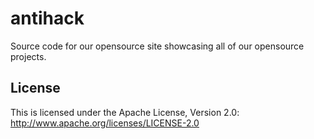 # antihack

Source code for our opensource site showcasing all of our opensource projects.

## License

This is licensed under the Apache License, Version 2.0: http://www.apache.org/licenses/LICENSE-2.0

